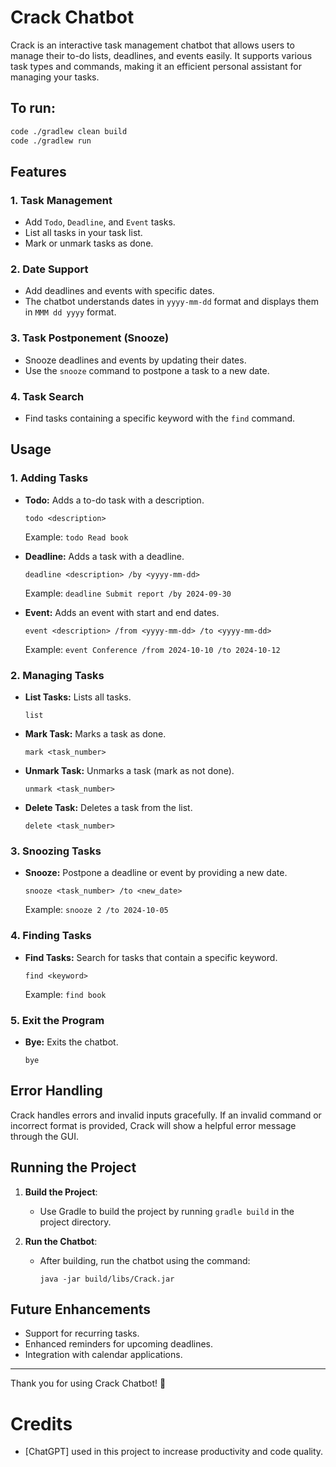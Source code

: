# Crack Chatbot

Crack is an interactive task management chatbot that allows users to manage their to-do lists, deadlines, and events easily. It supports various task types and commands, making it an efficient personal assistant for managing your tasks.

## To run:

```bash
code ./gradlew clean build
code ./gradlew run
```

## Features

### 1. Task Management
- Add `Todo`, `Deadline`, and `Event` tasks.
- List all tasks in your task list.
- Mark or unmark tasks as done.

### 2. Date Support
- Add deadlines and events with specific dates.
- The chatbot understands dates in `yyyy-mm-dd` format and displays them in `MMM dd yyyy` format.

### 3. Task Postponement (Snooze)
- Snooze deadlines and events by updating their dates.
- Use the `snooze` command to postpone a task to a new date.

### 4. Task Search
- Find tasks containing a specific keyword with the `find` command.

## Usage

### 1. Adding Tasks

- **Todo:** Adds a to-do task with a description.
    ```
    todo <description>
    ```
    Example: `todo Read book`

- **Deadline:** Adds a task with a deadline.
    ```
    deadline <description> /by <yyyy-mm-dd>
    ```
    Example: `deadline Submit report /by 2024-09-30`

- **Event:** Adds an event with start and end dates.
    ```
    event <description> /from <yyyy-mm-dd> /to <yyyy-mm-dd>
    ```
    Example: `event Conference /from 2024-10-10 /to 2024-10-12`

### 2. Managing Tasks

- **List Tasks:** Lists all tasks.
    ```
    list
    ```

- **Mark Task:** Marks a task as done.
    ```
    mark <task_number>
    ```

- **Unmark Task:** Unmarks a task (mark as not done).
    ```
    unmark <task_number>
    ```

- **Delete Task:** Deletes a task from the list.
    ```
    delete <task_number>
    ```

### 3. Snoozing Tasks

- **Snooze:** Postpone a deadline or event by providing a new date.
    ```
    snooze <task_number> /to <new_date>
    ```
    Example: `snooze 2 /to 2024-10-05`

### 4. Finding Tasks

- **Find Tasks:** Search for tasks that contain a specific keyword.
    ```
    find <keyword>
    ```
    Example: `find book`

### 5. Exit the Program

- **Bye:** Exits the chatbot.
    ```
    bye
    ```

## Error Handling

Crack handles errors and invalid inputs gracefully. If an invalid command or incorrect format is provided, Crack will show a helpful error message through the GUI.

## Running the Project

1. **Build the Project**:
   - Use Gradle to build the project by running `gradle build` in the project directory.

2. **Run the Chatbot**:
   - After building, run the chatbot using the command:
     ```
     java -jar build/libs/Crack.jar
     ```

## Future Enhancements

- Support for recurring tasks.
- Enhanced reminders for upcoming deadlines.
- Integration with calendar applications.

---

Thank you for using Crack Chatbot! 🎉




# Credits
- [ChatGPT] used in this project to increase productivity and code quality.